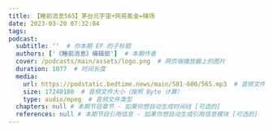 ```yaml
---
title: 【睡前消息565】茅台元宇宙+网易氪金=赌场
date: 2023-03-20 07:32:04
tags:
podcast:
  subtitle: ''  # 你本期 EP 的子标题
  authors: ['《睡前消息》编辑部']  # 本期作者
  cover: /podcasts/main/assets/logo.png  # 网页端播放器上的图片
  duration: 1077  # 时间长度
  media:
    url: https://podstatic.bedtime.news/main/501-600/565.mp3  # 音频文件
    size: 17240180  # 音频文件大小（按照 Byte 计算）
    type: audio/mpeg  # 音频文件类型
  chapters: null # 本期节目章节 - 如果你想自动生成时间线 [可选的]
  references: null # 本期节目引用信息 - 如果你想自动生成引用信息模块 [可选的]
---
```

